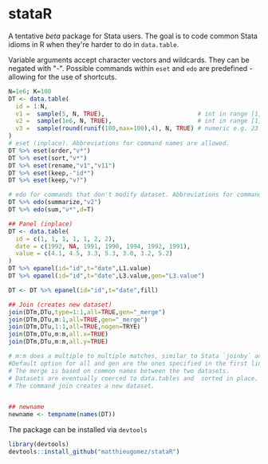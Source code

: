 stataR
======

A tentative *beta* package for Stata users. The goal is to code common Stata idioms in R when they're harder to do in `data.table`.

Variable arguments accept character vectors and wildcards. They can be negated with "-". 
Possible commands within `eset` and `edo` are predefined - allowing for the use of shortcuts.



````R
N=1e6; K=100
DT <- data.table(
  id = 1:N,
  v1 =  sample(5, N, TRUE),                          # int in range [1,5]
  v2 =  sample(1e6, N, TRUE),                        # int in range [1,1e6]
  v3 =  sample(round(runif(100,max=100),4), N, TRUE) # numeric e.g. 23.5749
)
# eset (inplace). Abbreviations for command names are allowed.
DT %>% eset(order,"v*")
DT %>% eset(sort,"v*")
DT %>% eset(rename,"v1","v11")
DT %>% eset(keep,-"id*")
DT %>% eset(keep,"v?")

# edo for commands that don't modify dataset. Abbreviations for command names are allowed.
DT %>% edo(summarize,"v2")
DT %>% edo(sum,"v*",d=T)

## Panel (inplace)
DT <- data.table(
  id = c(1, 1, 1, 1, 1, 2, 2), 
  date = c(1992, NA, 1991, 1990, 1994, 1992, 1991), 
  value = c(4.1, 4.5, 3.3, 5.3, 3.0, 3.2, 5.2)
)
DT %>% epanel(id="id",t="date",L1.value)
DT %>% epanel(id="id",t="date",L3.value,gen="L3.value")

DT <- DT %>% epanel(id="id",t="date",fill)

## Join (creates new dataset)
join(DTm,DTu,type=1:1,all=TRUE,gen="_merge")
join(DTm,DTu,m:1,all=TRUE,gen="_merge")
join(DTm,DTu,1:1,all=TRUE,nogen=TRYE)
join(DTm,DTu,m:m,all.x=TRUE)
join(DTm,DTu,m:m,all.y=TRUE)

# m:m does a multiple to multiple matches, similar to Stata `joinby` and *not* to Stata `merge`. 
#Default option for all and gen are the ones specified in the first line. 
# The merge is based on common names between the two datasets. 
# Datasets are eventually coerced to data.tables and  sorted in place.
# The command join creates a new dataset.


## newname
newname <- tempname(names(DT))
````




The package can be installed via `devtools`

````R
library(devtools)
devtools::install_github("matthieugomez/stataR")
````
